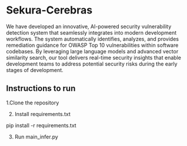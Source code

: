 # Sekura-Cerebras

We have developed an innovative, AI-powered security vulnerability detection system that seamlessly integrates into modern development workflows. The system automatically identifies, analyzes, and provides remediation guidance for OWASP Top 10 vulnerabilities within software codebases. By leveraging large language models and advanced vector similarity search, our tool delivers real-time security insights that enable development teams to address potential security risks during the early stages of development.

## Instructions to run
1.Clone the repository

2. Install requirements.txt

pip install -r requirements.txt

3. Run main_infer.py

